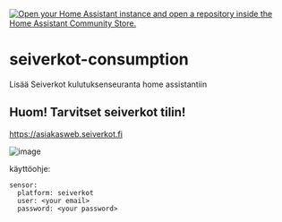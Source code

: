 [![Open your Home Assistant instance and open a repository inside the Home Assistant Community Store.](https://my.home-assistant.io/badges/hacs_repository.svg)](https://my.home-assistant.io/redirect/hacs_repository/?owner=evantaur&repository=seiverkot-consumption&category=integration)

# seiverkot-consumption
Lisää Seiverkot kulutuksenseuranta home assistantiin


## Huom! Tarvitset seiverkot tilin!
https://asiakasweb.seiverkot.fi


![image](https://user-images.githubusercontent.com/23665282/201277935-b2ff3da4-c578-4003-8301-5e64e0d37a93.png)


käyttöohje:
```
sensor:
  platform: seiverkot
  user: <your email>
  password: <your password>
```

